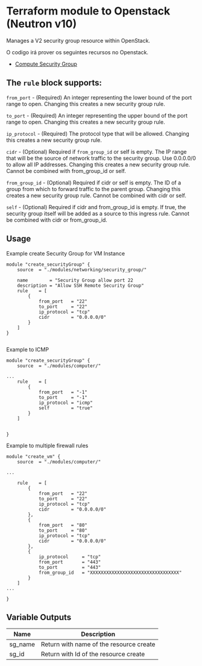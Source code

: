 # Terraform module to Openstack (Neutron v10)
Manages a V2 security group resource within OpenStack.

O codigo irá prover os seguintes recursos no Openstack.
* [Compute Security Group](https://www.terraform.io/docs/providers/openstack/r/compute_secgroup_v2.html)



## The `rule` block supports:

`from_port`       - (Required) An integer representing the lower bound of the port range to open. Changing this creates a new security group rule.

`to_port`         - (Required) An integer representing the upper bound of the port range to open. Changing this creates a new security group rule.

`ip_protocol`     - (Required) The protocol type that will be allowed. Changing this creates a new security group rule.

`cidr`            - (Optional) Required if `from_group_id` or self is empty. The IP range that will be the source of network traffic to the security group. Use 0.0.0.0/0 to allow all IP addresses. Changing this creates a new security group rule. Cannot be combined with from_group_id or self.

`from_group_id`   - (Optional) Required if cidr or self is empty. The ID of a group from which to forward traffic to the parent group. Changing this creates a new security group rule. Cannot be combined with cidr or self.

`self`            - (Optional) Required if cidr and from_group_id is empty. If true, the security group itself will be added as a source to this ingress rule. Cannot be combined with cidr or from_group_id.



## Usage
Example create Security Group for VM Instance

```hcl
module "create_securityGroup" {
    source  = "./modules/networking/security_group/"

    name        = "Security Group allow port 22
    description = "Allow SSH Remote Security Group"
    rule    = [
        {
            from_port   = "22"
            to_port     = "22"
            ip_protocol = "tcp"
            cidr        = "0.0.0.0/0"
        }
    ]
}


```

Example to ICMP
```hcl
module "create_securityGroup" {
    source  = "./modules/computer/"

...
    rule    = [
        {
            from_port   = "-1"
            to_port     = "-1"
            ip_protocol = "icmp"
            self        = "true"
        }
    ]


}
```


Example to multiple firewall rules
```hcl
module "create_vm" {
    source  = "./modules/computer/"

...

    rule    = [
        {
            from_port   = "22"
            to_port     = "22"
            ip_protocol = "tcp"
            cidr        = "0.0.0.0/0"
        },
        {
            from_port   = "80"
            to_port     = "80"
            ip_protocol = "tcp"
            cidr        = "0.0.0.0/0"
        },
        {
            ip_protocol     = "tcp"
            from_port       = "443"
            to_port         = "443"
            from_group_id   = "XXXXXXXXXXXXXXXXXXXXXXXXXXXXXXXXX"
        }
    ]
...

}
```

## Variable Outputs

| Name | Description |
| ---- | ----------- |
| sg_name | Return with name of the resource create |
| sg_id | Return with Id of the resource create |